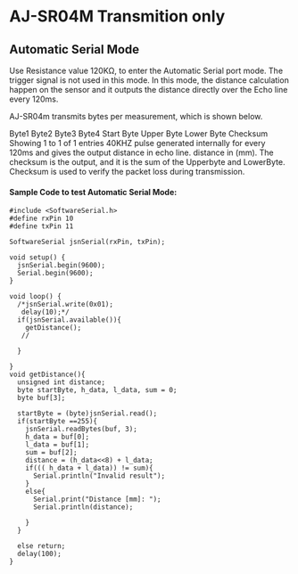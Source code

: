 
# AJ-SR04M Transmition only


## Automatic Serial Mode
Use Resistance value 120KΩ, to enter the Automatic Serial port mode. The trigger signal is not used in this mode. In this mode, the distance calculation happen on the sensor and it outputs the distance directly over the Echo line every 120ms.

AJ-SR04m transmits bytes per measurement, which is shown below.

Byte1	Byte2	Byte3	Byte4
Start Byte	Upper Byte	Lower Byte	Checksum
Showing 1 to 1 of 1 entries
40KHZ pulse generated internally for every 120ms and gives the output distance in echo line. distance in (mm). The checksum is the output,  and it is the sum of the Upperbyte and LowerByte. Checksum is used to verify the packet loss during transmission.

#### Sample Code to test Automatic Serial Mode:

```
#include <SoftwareSerial.h>
#define rxPin 10
#define txPin 11
 
SoftwareSerial jsnSerial(rxPin, txPin);
 
void setup() {
  jsnSerial.begin(9600);
  Serial.begin(9600);
}
 
void loop() {
  /*jsnSerial.write(0x01);
   delay(10);*/
  if(jsnSerial.available()){
    getDistance();
   //
  
  }
  
}
void getDistance(){
  unsigned int distance;
  byte startByte, h_data, l_data, sum = 0;
  byte buf[3];
  
  startByte = (byte)jsnSerial.read();
  if(startByte ==255){
    jsnSerial.readBytes(buf, 3);
    h_data = buf[0];
    l_data = buf[1];
    sum = buf[2];
    distance = (h_data<<8) + l_data;
    if((( h_data + l_data)) != sum){
      Serial.println("Invalid result");
    }
    else{
      Serial.print("Distance [mm]: "); 
      Serial.println(distance);
      
    } 
  } 
  
  else return;
  delay(100);
}
```